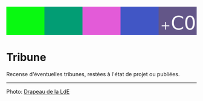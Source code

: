![image-mise-en-avant](../_aux/freespeech_Commons.png)

# Tribune

Recense d'éventuelles tribunes, restées à l'état de projet ou publiées.

---
Photo: [Drapeau de la LdE](https://en.wikipedia.org/wiki/Freedom_of_information#/media/File:Sample_09-F9_protest_art,_Free_Speech_Flag_by_John_Marcotte.svg)
